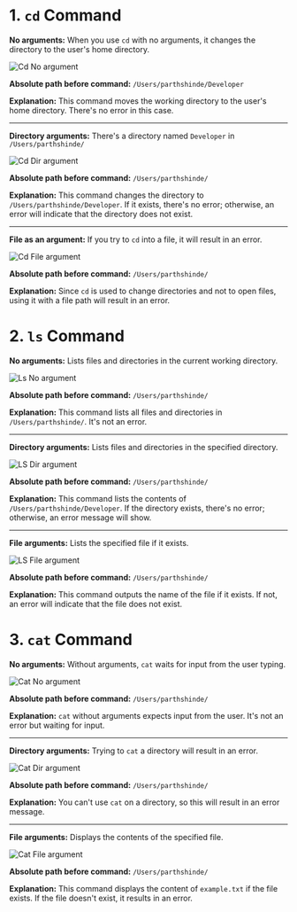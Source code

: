 # 1. `cd` Command 

**No arguments:** When you use `cd` with no arguments, it changes the directory to the user's home directory.

![Cd No argument](https://parthshinde04.github.io/cse15l-lab-reports/lab-report-1/images/Lab-Report-1-Image-1.png)

**Absolute path before command:** `/Users/parthshinde/Developer`

**Explanation:** This command moves the working directory to the user's home directory. There's no error in this case.

---

**Directory arguments:** There's a directory named `Developer` in `/Users/parthshinde/`

![Cd Dir argument](https://parthshinde04.github.io/cse15l-lab-reports/lab-report-1/images/Lab-Report-1-Image-2.png)

**Absolute path before command:** `/Users/parthshinde/`

**Explanation:** This command changes the directory to `/Users/parthshinde/Developer`. If it exists, there's no error; otherwise, an error will indicate that the directory does not exist.

---

**File as an argument:** If you try to `cd` into a file, it will result in an error.

![Cd File argument](https://parthshinde04.github.io/cse15l-lab-reports/lab-report-1/images/Lab-Report-1-Image-3.png)

**Absolute path before command:** `/Users/parthshinde/`

**Explanation:** Since `cd` is used to change directories and not to open files, using it with a file path will result in an error.

# 2. `ls` Command 

**No arguments:** Lists files and directories in the current working directory.

![Ls No argument](https://parthshinde04.github.io/cse15l-lab-reports/lab-report-1/images/Lab-Report-1-Image-4.png)

**Absolute path before command:** `/Users/parthshinde/`

**Explanation:** This command lists all files and directories in `/Users/parthshinde/`. It's not an error.

---

**Directory arguments:** Lists files and directories in the specified directory.

![LS Dir argument](https://parthshinde04.github.io/cse15l-lab-reports/lab-report-1/images/Lab-Report-1-Image-5.png)

**Absolute path before command:** `/Users/parthshinde/`

**Explanation:** This command lists the contents of `/Users/parthshinde/Developer`. If the directory exists, there's no error; otherwise, an error message will show.

---

**File arguments:** Lists the specified file if it exists.

![LS File argument](https://parthshinde04.github.io/cse15l-lab-reports/lab-report-1/images/Lab-Report-1-Image-6.png)

**Absolute path before command:** `/Users/parthshinde/`

**Explanation:**  This command outputs the name of the file if it exists. If not, an error will indicate that the file does not exist.


# 3. `cat` Command

**No arguments:** Without arguments, `cat` waits for input from the user typing.

![Cat No argument](https://parthshinde04.github.io/cse15l-lab-reports/lab-report-1/images/Lab-Report-1-Image-7.png)

**Absolute path before command:** `/Users/parthshinde/`

**Explanation:** `cat` without arguments expects input from the user. It's not an error but waiting for input.

---

**Directory arguments:** Trying to `cat` a directory will result in an error.

![Cat Dir argument](https://parthshinde04.github.io/cse15l-lab-reports/lab-report-1/images/Lab-Report-1-Image-8.png)

**Absolute path before command:** `/Users/parthshinde/`

**Explanation:** You can't use `cat` on a directory, so this will result in an error message.

---

**File arguments:** Displays the contents of the specified file.

![Cat File argument](https://parthshinde04.github.io/cse15l-lab-reports/lab-report-1/images/Lab-Report-1-Image-9.png)

**Absolute path before command:** `/Users/parthshinde/`

**Explanation:** This command displays the content of `example.txt` if the file exists. If the file doesn't exist, it results in an error.